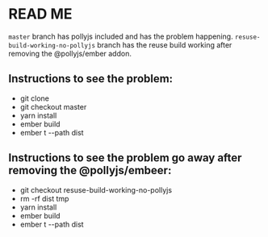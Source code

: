 # READ ME

`master` branch has pollyjs included and has the problem happening.
`resuse-build-working-no-pollyjs` branch has the reuse build working after removing the @pollyjs/ember addon.

## Instructions to see the problem:

- git clone <this-repo-url>
- git checkout master
- yarn install
- ember build
- ember t --path dist

## Instructions to see the problem go away after removing the @pollyjs/embeer:

- git checkout resuse-build-working-no-pollyjs
- rm -rf dist tmp
- yarn install
- ember build
- ember t --path dist
